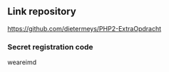 ## Link repository
https://github.com/dietermeys/PHP2-ExtraOpdracht
### Secret registration code
weareimd